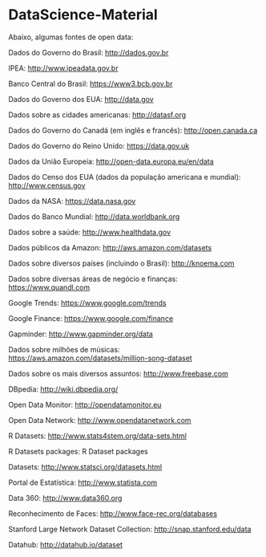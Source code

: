 # DataScience-Material



Abaixo, algumas fontes de open data:

Dados do Governo do Brasil: http://dados.gov.br

IPEA: http://www.ipeadata.gov.br

Banco Central do Brasil: https://www3.bcb.gov.br

Dados do Governo dos EUA: http://data.gov

Dados sobre as cidades americanas: http://datasf.org

Dados do Governo do Canadá (em inglês e francês): http://open.canada.ca

Dados do Governo do Reino Unido: https://data.gov.uk

Dados da União Europeia: http://open-data.europa.eu/en/data

Dados do Censo dos EUA (dados da população americana e mundial): http://www.census.gov

Dados da NASA: https://data.nasa.gov

Dados do Banco Mundial: http://data.worldbank.org

Dados sobre a saúde: http://www.healthdata.gov

Dados públicos da Amazon: http://aws.amazon.com/datasets

Dados sobre diversos países (incluindo o Brasil): http://knoema.com

Dados sobre diversas áreas de negócio e finanças: https://www.quandl.com

Google Trends: https://www.google.com/trends

Google Finance: https://www.google.com/finance

Gapminder: http://www.gapminder.org/data

Dados sobre milhões de músicas: https://aws.amazon.com/datasets/million-song-dataset

Dados sobre os mais diversos assuntos: http://www.freebase.com

DBpedia: http://wiki.dbpedia.org/

Open Data Monitor: http://opendatamonitor.eu

Open Data Network: http://www.opendatanetwork.com

R Datasets: http://www.stats4stem.org/data-sets.html

R Datasets packages: R Dataset packages

Datasets: http://www.statsci.org/datasets.html

Portal de Estatística: http://www.statista.com

Data 360: http://www.data360.org

Reconhecimento de Faces: http://www.face-rec.org/databases

Stanford Large Network Dataset Collection: http://snap.stanford.edu/data

Datahub: http://datahub.io/dataset
